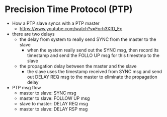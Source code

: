 
# Precision Time Protocol (PTP)
- How a PTP slave syncs with a PTP master
  - https://www.youtube.com/watch?v=Forh3XfD_Ec
- there are two delays
  - the delay from system to really send SYNC from the master to the slave
    - when the system really send out the SYNC msg, then record its timestamp and send the FOLLO UP msg for this timestmp to the slave
  - the propagation delay between the master and the slave
    - the slave uses the timestamp received from SYNC msg and send out DELAY REQ msg to the master to eliminate the propagation delay
- PTP msg flow
  - master to slave: SYNC msg
  - master to slave: FOLLOW UP msg
  - slave to master: DELAY REQ msg
  - master to slave: DELAY RSP msg
